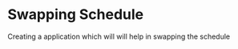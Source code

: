 <h1> Swapping Schedule</h1>
<p> Creating a application which will will help in swapping the schedule</p>
